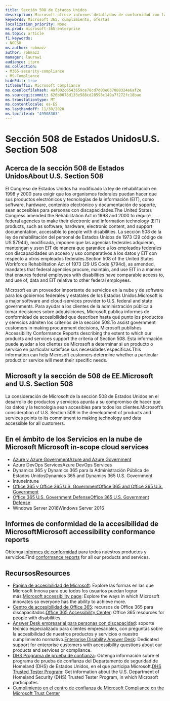 ```yaml
---
title: Sección 508 de Estados Unidos
description: Microsoft ofrece informes detallados de conformidad con la accesibilidad para muchos de sus servicios en la nube que describen las características de accesibilidad de dichos servicios.
keywords: Microsoft 365, cumplimiento, ofertas
localization_priority: None
ms.prod: microsoft-365-enterprise
ms.topic: article
f1.keywords:
- NOCSH
ms.author: robmazz
author: robmazz
manager: laurawi
audience: itpro
ms.collection:
- M365-security-compliance
- MS-Compliance
hideEdit: true
titleSuffix: Microsoft Compliance
ms.openlocfilehash: 4af002c6543659ce78cd7d03e037088324e6af2e
ms.sourcegitcommit: 626b0076d133e588cd28598c149a7f272fc18bae
ms.translationtype: MT
ms.contentlocale: es-ES
ms.lasthandoff: 11/30/2020
ms.locfileid: "49508303"
---
```

# <a name="us-section-508"></a><span data-ttu-id="cc565-104">Sección 508 de Estados Unidos</span><span class="sxs-lookup"><span data-stu-id="cc565-104">U.S. Section 508</span></span>

## <a name="about-us-section-508"></a><span data-ttu-id="cc565-105">Acerca de la sección 508 de Estados Unidos</span><span class="sxs-lookup"><span data-stu-id="cc565-105">About U.S. Section 508</span></span>

<span data-ttu-id="cc565-106">El Congreso de Estados Unidos ha modificado la ley de rehabilitación en 1998 y 2000 para exigir que los organismos federales puedan hacer que sus productos electrónicos y tecnologías de la información (EIT), como software, hardware, contenido electrónico y documentación de soporte, sean accesibles para personas con discapacidades.</span><span class="sxs-lookup"><span data-stu-id="cc565-106">The United States Congress amended the Rehabilitation Act in 1998 and 2000 to require federal agencies to make their electronic and information technology (EIT) products, such as software, hardware, electronic content, and support documentation, accessible to people with disabilities.</span></span> <span data-ttu-id="cc565-107">La sección 508 de la ley de rehabilitación del personal de Estados Unidos de 1973 (29 código de US $794d), modificada, imponen que las agencias federales adquieran, mantengan y usen EIT de manera que garantice a los empleados federales con discapacidades un acceso y uso comparativos a los datos y EIT con respecto a otros empleados federales.</span><span class="sxs-lookup"><span data-stu-id="cc565-107">Section 508 of the United States Workforce Rehabilitation Act of 1973 (29 US Code §794d), as amended, mandates that federal agencies procure, maintain, and use EIT in a manner that ensures federal employees with disabilities have comparable access to, and use of, data and EIT relative to other federal employees.</span></span>

<span data-ttu-id="cc565-108">Microsoft es un proveedor importante de servicios en la nube y de software para los gobiernos federales y estatales de los Estados Unidos.</span><span class="sxs-lookup"><span data-stu-id="cc565-108">Microsoft is a major software and cloud-services provider to U.S. federal and state governments.</span></span>  <span data-ttu-id="cc565-109">Para ayudar a los clientes de la administración pública a tomar decisiones sobre adquisiciones, Microsoft publica informes de conformidad de accesibilidad que describen hasta qué punto los productos y servicios admiten los criterios de la sección 508.</span><span class="sxs-lookup"><span data-stu-id="cc565-109">To assist government customers in making procurement decisions, Microsoft publishes Accessibility Conformance Reports describing the extent to which our products and services support the criteria of Section 508.</span></span>  <span data-ttu-id="cc565-110">Esta información puede ayudar a los clientes de Microsoft a determinar si un producto o servicio en particular satisface sus necesidades específicas.</span><span class="sxs-lookup"><span data-stu-id="cc565-110">This information can help Microsoft customers determine whether a particular product or service will meet their specific needs.</span></span>

## <a name="microsoft-and-us-section-508"></a><span data-ttu-id="cc565-111">Microsoft y la sección de 508 de EE.</span><span class="sxs-lookup"><span data-stu-id="cc565-111">Microsoft and U.S. Section 508</span></span>

<span data-ttu-id="cc565-112">La consideración de Microsoft de la sección 508 de Estados Unidos en el desarrollo de productos y servicios apunta a su compromiso de hacer que los datos y la tecnología sean accesibles para todos los clientes.</span><span class="sxs-lookup"><span data-stu-id="cc565-112">Microsoft’s consideration of U.S. Section 508 in the development of products and services points to its commitment to making technology and data accessible for all customers.</span></span>

## <a name="microsoft-in-scope-cloud-services"></a><span data-ttu-id="cc565-113">En el ámbito de los Servicios en la nube de Microsoft </span><span class="sxs-lookup"><span data-stu-id="cc565-113">Microsoft in-scope cloud services</span></span>

- [<span data-ttu-id="cc565-114">Azure y Azure Government</span><span class="sxs-lookup"><span data-stu-id="cc565-114">Azure and Azure Government</span></span>](https://go.microsoft.com/fwlink/p/?linkid=2051569)
- <span data-ttu-id="cc565-115">Azure DevOps Services</span><span class="sxs-lookup"><span data-stu-id="cc565-115">Azure DevOps Services</span></span>
- <span data-ttu-id="cc565-116">Dynamics 365 y Dynamics 365 para la Administración Pública de Estados Unidos</span><span class="sxs-lookup"><span data-stu-id="cc565-116">Dynamics 365 and Dynamics 365 U.S. Government</span></span>
- <span data-ttu-id="cc565-117">Intune</span><span class="sxs-lookup"><span data-stu-id="cc565-117">Intune</span></span>
- [<span data-ttu-id="cc565-118">Office 365 y Office 365 U.S. Government</span><span class="sxs-lookup"><span data-stu-id="cc565-118">Office 365 and Office 365 U.S. Government</span></span>](https://go.microsoft.com/fwlink/p/?LinkID=2077751)
- [<span data-ttu-id="cc565-119">Office 365 U.S. Government Defense</span><span class="sxs-lookup"><span data-stu-id="cc565-119">Office 365 U.S. Government Defense</span></span>](https://go.microsoft.com/fwlink/p/?LinkID=2077751)
- <span data-ttu-id="cc565-120">Windows Server 2016</span><span class="sxs-lookup"><span data-stu-id="cc565-120">Windows Server 2016</span></span>

## <a name="microsoft-accessibility-conformance-reports"></a><span data-ttu-id="cc565-121">Informes de conformidad de la accesibilidad de Microsoft</span><span class="sxs-lookup"><span data-stu-id="cc565-121">Microsoft accessibility conformance reports</span></span>

<span data-ttu-id="cc565-122">Obtenga [informes de conformidad](https://cloudblogs.microsoft.com/industry-blog/government/2018/09/11/accessibility-conformance-reports/) para todos nuestros productos y servicios.</span><span class="sxs-lookup"><span data-stu-id="cc565-122">Find [conformance reports](https://cloudblogs.microsoft.com/industry-blog/government/2018/09/11/accessibility-conformance-reports/) for all our products and services.</span></span>

## <a name="resources"></a><span data-ttu-id="cc565-123">Recursos</span><span class="sxs-lookup"><span data-stu-id="cc565-123">Resources</span></span>

- <span data-ttu-id="cc565-124">[Página de accesibilidad de Microsoft](https://go.microsoft.com/fwlink/p/?linkid=2051579): Explore las formas en las que Microsoft Innova para que todos los usuarios puedan lograr más.</span><span class="sxs-lookup"><span data-stu-id="cc565-124">[Microsoft accessibility page](https://go.microsoft.com/fwlink/p/?linkid=2051579): Explore the ways in which Microsoft innovates so everyone has the ability to achieve more.</span></span>
- <span data-ttu-id="cc565-125">[Centro de accesibilidad de Office 365](https://go.microsoft.com/fwlink/p/?linkid=2051801): recursos de Office 365 para discapacitados.</span><span class="sxs-lookup"><span data-stu-id="cc565-125">[Office 365 Accessibility Center](https://go.microsoft.com/fwlink/p/?linkid=2051801): Office 365 resources for people with disabilities.</span></span>
- <span data-ttu-id="cc565-126">[Answer Desk empresarial para personas con discapacidad](https://go.microsoft.com/fwlink/p/?linkid=2050890): soporte técnico especializado para clientes empresariales, con preguntas sobre la accesibilidad de nuestros productos y servicios o nuestro cumplimiento normativo.</span><span class="sxs-lookup"><span data-stu-id="cc565-126">[Enterprise Disability Answer Desk](https://go.microsoft.com/fwlink/p/?linkid=2050890): Dedicated support for enterprise customers with accessibility questions about our products and services or compliance.</span></span>
- <span data-ttu-id="cc565-127">[DHS Programa de prueba de confianza](https://go.microsoft.com/fwlink/?linkid=2052171): Obtenga información sobre el programa de prueba de confianza del Departamento de seguridad de Homeland (DHS) de Estados Unidos, en el que participa Microsoft.</span><span class="sxs-lookup"><span data-stu-id="cc565-127">[DHS Trusted Tester Program](https://go.microsoft.com/fwlink/?linkid=2052171): Get information about the U.S. Department of Homeland Security (DHS) Trusted Tester Program, in which Microsoft participates.</span></span>
- [<span data-ttu-id="cc565-128">Cumplimiento en el centro de confianza de Microsoft </span><span class="sxs-lookup"><span data-stu-id="cc565-128">Compliance on the Microsoft Trust Center</span></span>](https://www.microsoft.com/trust-center/compliance/compliance-overview)
